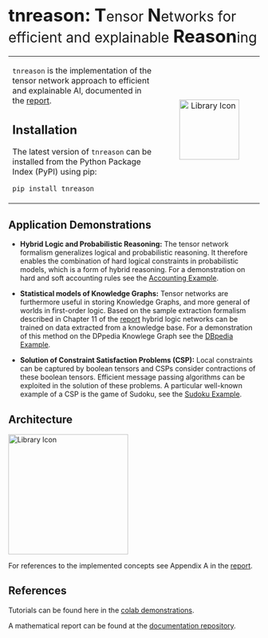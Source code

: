<h1 style="font-weight: normal;">
  <span style="font-size: 2.2rem; font-weight: bold;">tnreason:</span> 
  <span style="font-size: 2.2rem; font-weight: bold;">T</span>ensor 
  <span style="font-size: 2.2rem; font-weight: bold;">N</span>etworks for efficient and explainable 
  <span style="font-size: 2.2rem; font-weight: bold;">Reason</span>ing
</h1>

<table>
<tr>
<td style="width: 60%;">


`tnreason` is the implementation of the tensor network approach to efficient and explainable AI, documented in the [report](https://github.com/EnexaProject/enexa-tensor-reasoning-documentation/blob/master/tnreason_report.pdf).

## Installation

The latest version of `tnreason` can be installed from the Python Package Index (PyPI) using pip:

```bash
pip install tnreason
```

</td> 
<td  style="width: 40%;" align="center"> 
<img src="images/icon.png" alt="Library Icon" width="120" /> 
</td>
</tr> 
</table>

## Application Demonstrations

- **Hybrid Logic and Probabilistic Reasoning:**
  The tensor network formalism generalizes logical and probabilistic reasoning.
  It therefore enables the combination of hard logical constraints in probabilistic models, which is a form of hybrid
  reasoning.
  For a demonstration on hard and soft accounting rules see the [Accounting Example](https://github.com/EnexaProject/enexa-tensor-reasoning/tree/version1/demonstrations/accounting).

- **Statistical models of Knowledge Graphs:**
  Tensor networks are furthermore useful in storing Knowledge Graphs, and more general of worlds in first-order logic.
  Based on the sample extraction formalism described in Chapter 11 of
  the [report](https://github.com/EnexaProject/enexa-tensor-reasoning-documentation/blob/master/tnreason_report.pdf)
  hybrid logic networks can be trained on data extracted from a knowledge base.
  For a demonstration of this method on the DPpedia Knowlege Graph
  see the [DBpedia Example](https://github.com/EnexaProject/enexa-tensor-reasoning/tree/version1/demonstrations/statistical_models_kg).

- **Solution of Constraint Satisfaction Problems (CSP):**
  Local constraints can be captured by boolean tensors and CSPs consider contractions of these boolean tensors.
  Efficient message passing algorithms can be exploited in the solution of these problems.
  A particular well-known example of a CSP is the game of Sudoku,
  see the [Sudoku Example](https://github.com/EnexaProject/enexa-tensor-reasoning/tree/version1/demonstrations/sudoku).

## Architecture

<p align="left">
  <a href="images/architecture.png">
    <img src="images/architecture.png" alt="Library Icon" width="240" />
  </a>
</p>

For references to the implemented concepts see Appendix A in
the [report](https://github.com/EnexaProject/enexa-tensor-reasoning-documentation/blob/master/tnreason_report.pdf).

## References

Tutorials can be found here in
the [colab demonstrations](https://drive.google.com/drive/folders/1JeHH8haomh3fhtXY1KQYvF6iKZRDRCqG?usp=share_link).

A mathematical report can be found at
the [documentation repository](https://github.com/EnexaProject/enexa-tensor-reasoning-documentation).

